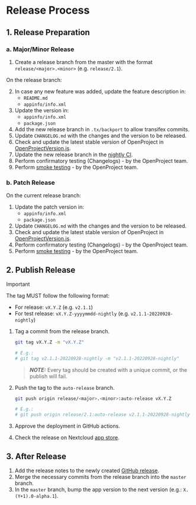 <!--
  - SPDX-FileCopyrightText: 2024-2025 Jankari Tech Pvt. Ltd.
  - SPDX-License-Identifier: AGPL-3.0-or-later
-->

# Release Process

## 1. Release Preparation

### a. Major/Minor Release

1. Create a release branch from the master with the format `release/<major>.<minor>` (e.g. `release/2.1`).

On the release branch:

2. In case any new feature was added, update the feature description in:
   - `README.md`
   - `appinfo/info.xml`
3. Update the version in:
   - `appinfo/info.xml`
   - `package.json`
4. Add the new release branch in `.tx/backport` to allow transifex commits.
5. Update `CHANGELOG.md` with the changes and the version to be released.
6. Check and update the latest stable version of OpenProject in [OpenProjectVersion.js](../src/constants/OpenProjectVersion.js).
7. Update the new release branch in the [nightly CI](../.github/workflows/nighlty-ci-release-branch.yml).
8. Perform confirmatory testing (Changelogs) - by the OpenProject team.
9. Perform [smoke testing](testing/smoke_testing.md) - by the OpenProject team.

### b. Patch Release

On the current release branch:

1. Update the patch version in:
   - `appinfo/info.xml`
   - `package.json`
2. Update `CHANGELOG.md` with the changes and the version to be released.
3. Check and update the latest stable version of OpenProject in [OpenProjectVersion.js](../src/constants/OpenProjectVersion.js).
4. Perform confirmatory testing (Changelogs) - by the OpenProject team.
5. Perform [smoke testing](testing/smoke_testing.md) - by the OpenProject team.

## 2. Publish Release

> [!IMPORTANT]
>
> The tag MUST follow the following format:
>
> - For release: `vX.Y.Z` (e.g. `v2.1.1`)
> - For test release: `vX.Y.Z-yyyymmdd-nightly` (e.g. `v2.1.1-20220928-nightly`)

1. Tag a commit from the release branch.

   ```bash
   git tag vX.Y.Z -m "vX.Y.Z"

   # E.g.:
   # git tag v2.1.1-20220928-nightly -m "v2.1.1-20220928-nightly"
   ```

   > **_NOTE:_** Every tag should be created with a unique commit, or the publish will fail.

2. Push the tag to the `auto-release` branch.

   ```bash
   git push origin release/<major>.<minor>:auto-release vX.Y.Z

   # E.g.:
   # git push origin release/2.1:auto-release v2.1.1-20220928-nightly
   ```

3. Approve the deployment in GitHub actions.
4. Check the release on Nextcloud [app store](https://apps.nextcloud.com/apps/integration_openproject/releases).

## 3. After Release

1. Add the release notes to the newly created [GitHub release](https://github.com/nextcloud/integration_openproject/releases).
2. Merge the necessary commits from the release branch into the `master` branch.
3. In the `master` branch, bump the app version to the next version (e.g.: `X.(Y+1).0-alpha.1`).
